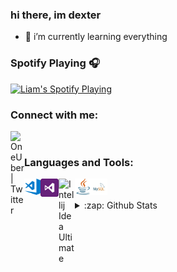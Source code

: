 ### hi there, im dexter

- 🌱 i’m currently learning everything 

### Spotify Playing 🎧
[<img src="https://spotify-readme-tau.vercel.app/api/spotify-playing" alt="Liam's Spotify Playing" width="350" />](https://open.spotify.com/user/stefanevers932)

### Connect with me:

[<img align="left" alt="OneUber | Twitter" width="22px" src="https://cdn.jsdelivr.net/npm/simple-icons@v3/icons/twitter.svg" />][twitter] 


<br />

### Languages and Tools:

[<img align="left" alt="Visual Studio Code" width="26px" src="https://raw.githubusercontent.com/github/explore/80688e429a7d4ef2fca1e82350fe8e3517d3494d/topics/visual-studio-code/visual-studio-code.png" />][webdevplaylist]
[<img align="left" alt="Visual Studio" width="29px" src="https://raw.githubusercontent.com/patevs/dotfiles/master/wt/icons/visual-studio.png" />][webdevplaylist]
[<img align="left" alt="Intellij Idea Ultimate" width="26px" src="https://resources.jetbrains.com/storage/products/intellij-idea/img/meta/intellij-idea_logo_300x300.png" />][webdevplaylist]
[<img align="left" alt="Java" width="26px" src="https://raw.githubusercontent.com/github/explore/80688e429a7d4ef2fca1e82350fe8e3517d3494d/topics/java/java.png" />][webdevplaylist]
[<img align="left" alt="MySQL" width="26px" src="https://raw.githubusercontent.com/github/explore/80688e429a7d4ef2fca1e82350fe8e3517d3494d/topics/mysql/mysql.png" />][webdevplaylist]

<br />
<br />


<details>
  <summary>:zap: Github Stats</summary>

  <img align="left" alt="Uber's Github Stats" src="https://github-readme-stats.vercel.app/api?username=UberDevo&count_private=true&show_icons=true&hide_border=true" />

</details>

[twitter]: https://twitter.com/oneUber
[jsplaylist]: https://www.youtube.com/playlist?list=PLkwxH9e_vrALRJKu7wfXby3MKeflhTu6B
[cssplaylist]: https://www.youtube.com/playlist?list=PLkwxH9e_vrALSdvZuEh6gqQdmDoDIoqz4
[reactplaylist]: https://www.youtube.com/playlist?list=PLkwxH9e_vrAK4TdffpxKY3QGyHCpxFcQ0
[webdevplaylist]: https://www.google.com
